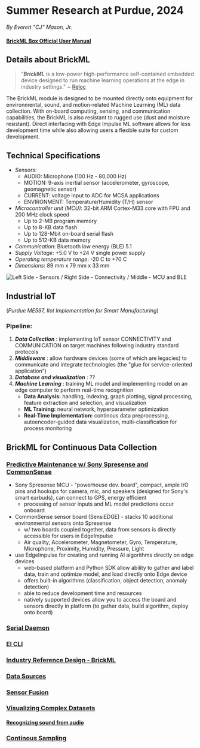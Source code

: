 # Summer Research at Purdue, 2024
*By Everett "CJ" Mason, Jr.*

#### [BrickML Box Official User Manual](https://www.reloc.it/download/products/RD-BML/R22P04P1XDT00_BrickML-Box_UserManual_r11.pdf)

## Details about BrickML

> "***BrickML*** is a low-power high-performance self-contained embedded device designed to run machine learning operations at the edge in industry settings." ~ [Reloc](https://www.reloc.it/download/products/RD-BML/R22P04P1XDT00_BrickML-Box_UserManual_r11.pdf)

The BrickML module is designed to be mounted directly onto equipment for environmental, sound, and motion-related Machine Learning (ML) data collection. With on-board computing, sensing, and communication capabilities, the BrickML is also resistant to rugged use (dust and moisture resistant). Direct interfacing with Edge Impulse ML software allows for less development time while also allowing users a flexible suite for custom development. 


## Technical Specifications
+ *Sensors*:
  + AUDIO: Microphone (100 Hz - 80,000 Hz)
  + MOTION: 9-axis inertial sensor (accelerometer, gyroscope, geomagnetic sensor)
  + CURRENT: voltage input to ADC for MCSA applications
  + ENVIRONMENT: Temperature/Humidity (T/H) sensor
+ *Microcontroller unit (MCU)*: 32-bit ARM Cortex-M33 core with FPU and 200 MHz clock speed
  + Up to 2-MB program memory
  + Up to 8-KB data flash
  + Up to 128-Mbit on-board serial flash
  + Up to 512-KB data memory
+ *Communication*: Bluetooth low energy (BLE) 5.1
+ *Supply Voltage*: +5.0 V to +24 V single power supply
+ *Operating temperature range*: -20 C to +70 C
+ *Dimensions*: 89 mm x 79 mm x 33 mm

![Left Side - Sensors / Right Side - Connectivity / Middle - MCU and BLE](https://github.com/cjmason375/AI-in-Manufacturing-TU/assets/107148984/9e85f5ea-b1f2-4ef5-aaf2-a82c6c48329d)


## Industrial IoT
(*Purdue ME597, IIot Implementation for Smart Manufacturing*)

### Pipeline:
1. ***Data Collection*** : implementing IoT sensor CONNECTIVITY and COMMUNICATION on target machines following industry standard protocols
2. ***Middleware*** : allow hardware devices (some of which are legacies) to communicate and integrate technologies (the "glue for service-oriented application") 
3. ***Database and visualization*** : ??
4. ***Machine Learning*** : training ML model and implementing model on an edge computer to perform real-time recognition
    + **Data Analysis:** handling, indexing, graph plotting, signal processing, feature extraction and selection, and visualization 
    + **ML Training:** neural network, hyperparameter optimization
    + **Real-Time Implementation:** continous data preprocessing, autoencoder-guided data visualization, multi-classification for process monitoring
  

## BrickML for Continuous Data Collection

### [Predictive Maintenance w/ Sony Spresense and CommonSense](https://edgeimpulse.com/case-studies/predictive-maintenance-with-sony-spresense-and-commonsense)
+ Sony Spresense MCU - "powerhouse dev. board", compact, ample I/O pins and hookups for camera, mic, and speakers (designed for Sony's smart earbuds), can connect to GPS, energy efficient
  + processing of sensor inputs and ML model predictions occur onboard
+ CommonSense sensor board (SensiEDGE) - stacks 10 additional environmental sensors onto Spresense
  + w/ two boards coupled together, data from sensors is directly accessible for users in EdgeImpulse
  + Air quality, Accelerometer, Magnetometer, Gyro, Temperature, Microphone, Proximity, Humidity, Pressure, Light
+ use EdgeImpulse for creating and running AI algorithms directly on edge devices
  + web-based platform and Python SDK allow ability to gather and label data, train and optimize model, and load directly onto Edge device
  + offers built-in algorithms (classification, object detection, anomaly detection)
  + able to reduce development time and resources
  + natively supported devices allow you to access the board and sensors directly in platform (to gather data, build algorithm, deploy onto board)

### [Serial Daemon](https://docs.edgeimpulse.com/docs/tools/edge-impulse-cli/cli-daemon)
### [EI CLI](https://docs.edgeimpulse.com/docs/tools/edge-impulse-cli/cli-installation)
### [Industry Reference Design - BrickML](https://docs.edgeimpulse.com/docs/edge-ai-hardware/production-ready/the-brickml)
### [Data Sources](https://docs.edgeimpulse.com/docs/edge-impulse-studio/data-acquisition/data-sources)
### [Sensor Fusion](https://docs.edgeimpulse.com/docs/tutorials/end-to-end-tutorials/sensor-fusion)
### [Visualizing Complex Datasets](https://edgeimpulse.com/blog/visualizing-complex-datasets-in-edge-impulse/)


#### [Recognizing sound from audio](https://docs.edgeimpulse.com/docs/tutorials/end-to-end-tutorials/audio-classification)
### [Continous Sampling](https://docs.edgeimpulse.com/docs/tutorials/advanced-inferencing/continuous-audio-sampling)

